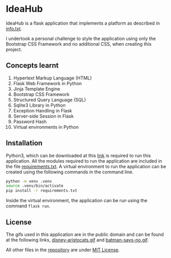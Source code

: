 # IdeaHub

IdeaHub is a flask application that implements a platform as described in [info.txt](https://github.com/Suhana66/IdeaHub/blob/master/info.txt).

I undertook a personal challenge to style the application using only the Bootstrap CSS Framework and no additional CSS, when creating this project.


## Concepts learnt

1. Hypertext Markup Language (HTML)
2. Flask Web Framework in Python
3. Jinja Template Engine
4. Bootstrap CSS Framework
5. Structured Query Language (SQL)
6. Sqlite3 Library in Python
7. Exception Handling in Flask
8. Server-side Session in Flask
9. Password Hash
10. Virtual environments in Python


## Installation

Python3, which can be downloaded at this [link](https://www.python.org/downloads/) is required to run this application. All the modules required to run the application are included in the file [requirements.txt](https://github.com/Suhana66/Terminal-calculator/blob/master/requirements.txt). A virtual environment to run the application can be created using the following commands in the command line.

```bash
python -m venv .venv
source .venv/bin/activate
pip install -r requirements.txt
```

Inside the virtual environment, the application can be run using the command `flask run`.


## License

The gifs used in this application are in the public domain and can be found at the following links, [disney-aristocats.gif](http://gifgifs.com/creatures-cartoons/cartoon-characters/35107-disney-aristocats.html) and [batman-says-no.gif](http://gifgifs.com/creatures-cartoons/cartoon-characters/35099-batman-says-no.html).

All other files in the [repository](https://github.com/Suhana66/IdeaHub/) are under [MIT License](https://choosealicense.com/licenses/mit/).
